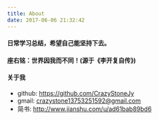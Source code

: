 ```yaml
---
title: About
date: 2017-06-06 21:32:42
---
```


#### 日常学习总结，希望自己能坚持下去。

#### 座右铭：世界因我而不同！(源于《李开复自传》)

#### 关于我
- github: https://github.com/CrazyStoneJy
- gmail: crazystone13753251592@gmail.com
- 简书: http://www.jianshu.com/u/ad61bab89bd6
